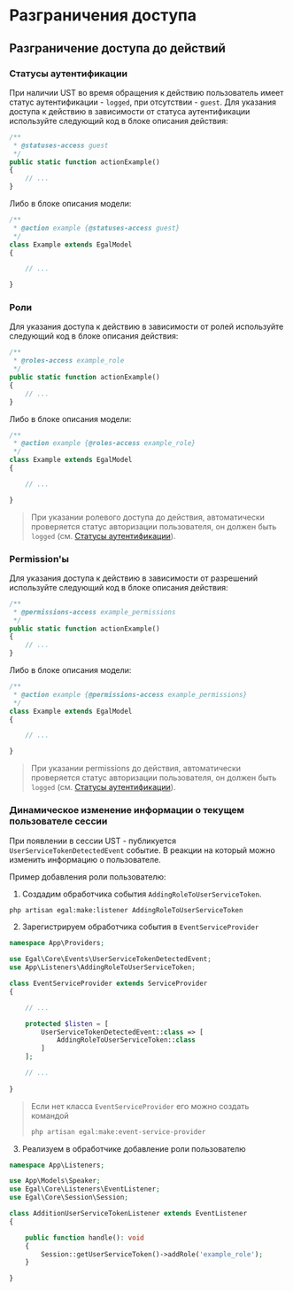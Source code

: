 # Разграничения доступа

## Разграничение доступа до действий

### Статусы аутентификации

При наличии UST во время обращения к действию пользователь имеет статус
аутентификации - `logged`, при отсутствии - `guest`. Для указания
доступа к действию в зависимости от статуса аутентификации используйте
следующий код в блоке описания действия:

```php
/**
 * @statuses-access guest
 */
public static function actionExample()
{
    // ...
}
```

Либо в блоке описания модели:

```php
/**
 * @action example {@statuses-access guest}
 */
class Example extends EgalModel
{

    // ...

}
```


### Роли

Для указания доступа к действию в зависимости от ролей используйте
следующий код в блоке описания действия:

```php
/**
 * @roles-access example_role
 */
public static function actionExample()
{
    // ...
}
```

Либо в блоке описания модели:

```php
/**
 * @action example {@roles-access example_role}
 */
class Example extends EgalModel
{

    // ...

}
```

> При указании ролевого доступа до действия, автоматически проверяется
> статус авторизации пользователя, он должен быть `logged` (см.
> [Статусы аутентификации](#Статусы-аутентификации)).

### Permission'ы

Для указания доступа к действию в зависимости от разрешений используйте
следующий код в блоке описания действия:

```php
/**
 * @permissions-access example_permissions
 */
public static function actionExample()
{
    // ...
}
```

Либо в блоке описания модели:

```php
/**
 * @action example {@permissions-access example_permissions}
 */
class Example extends EgalModel
{

    // ...

}
```

> При указании permissions до действия, автоматически проверяется статус
> авторизации пользователя, он должен быть `logged` (см.
> [Статусы аутентификации](#Статусы-аутентификации)).

### Динамическое изменение информации о текущем пользователе сессии

При появлении в сессии UST - публикуется `UserServiceTokenDetectedEvent`
событие. В реакции на который можно изменить информацию о пользователе.

Пример добавления роли пользователю:
1. Создадим обработчика события `AddingRoleToUserServiceToken`.

```bash
php artisan egal:make:listener AddingRoleToUserServiceToken
```

2. Зарегистрируем обработчика события в `EventServiceProvider`

```php
namespace App\Providers;

use Egal\Core\Events\UserServiceTokenDetectedEvent;
use App\Listeners\AddingRoleToUserServiceToken;

class EventServiceProvider extends ServiceProvider
{

    // ...

    protected $listen = [
        UserServiceTokenDetectedEvent::class => [
            AddingRoleToUserServiceToken::class
        ]
    ];

    // ...
    
}
```

> Если нет класса `EventServiceProvider` его можно создать командой
>
> ```bash
> php artisan egal:make:event-service-provider
> ```

3. Реализуем в обработчике добавление роли пользователю

```php
namespace App\Listeners;

use App\Models\Speaker;
use Egal\Core\Listeners\EventListener;
use Egal\Core\Session\Session;

class AdditionUserServiceTokenListener extends EventListener
{

    public function handle(): void
    {
        Session::getUserServiceToken()->addRole('example_role');
    }

}
```

